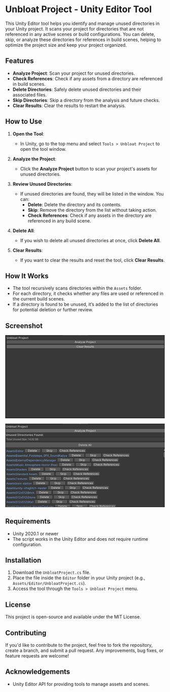 # Unbloat Project - Unity Editor Tool

This Unity Editor tool helps you identify and manage unused directories in your Unity project. It scans your project for directories that are not referenced in any active scenes or build configurations. You can delete, skip, or analyze these directories for references in build scenes, helping to optimize the project size and keep your project organized.

## Features

- **Analyze Project**: Scan your project for unused directories.
- **Check References**: Check if any assets from a directory are referenced in build scenes.
- **Delete Directories**: Safely delete unused directories and their associated files.
- **Skip Directories**: Skip a directory from the analysis and future checks.
- **Clear Results**: Clear the results to restart the analysis.

## How to Use

1. **Open the Tool**: 
   - In Unity, go to the top menu and select `Tools > Unbloat Project` to open the tool window.

2. **Analyze the Project**: 
   - Click the **Analyze Project** button to scan your project's assets for unused directories.

3. **Review Unused Directories**: 
   - If unused directories are found, they will be listed in the window. You can:
     - **Delete**: Delete the directory and its contents.
     - **Skip**: Remove the directory from the list without taking action.
     - **Check References**: Check if any assets in the directory are referenced in any build scene.

4. **Delete All**: 
   - If you wish to delete all unused directories at once, click **Delete All**.

5. **Clear Results**: 
   - If you want to clear the results and reset the tool, click **Clear Results**.

## How It Works

- The tool recursively scans directories within the `Assets` folder.
- For each directory, it checks whether any files are used or referenced in the current build scenes.
- If a directory is found to be unused, it’s added to the list of directories for potential deletion or further review.

## Screenshot

![Unbloat Project Tool Screenshot](assets/images/unbloat.PNG)

![Unbloat Project Tool Screenshot](assets/images/unbloat2.PNG)


## Requirements

- Unity 2020.1 or newer
- The script works in the Unity Editor and does not require runtime configuration.

## Installation

1. Download the `UnbloatProject.cs` file.
2. Place the file inside the `Editor` folder in your Unity project (e.g., `Assets/Editor/UnbloatProject.cs`).
3. Access the tool through the `Tools > Unbloat Project` menu.

## License

This project is open-source and available under the MIT License.

## Contributing

If you'd like to contribute to the project, feel free to fork the repository, create a branch, and submit a pull request. Any improvements, bug fixes, or feature requests are welcome!

## Acknowledgements

- Unity Editor API for providing tools to manage assets and scenes.
